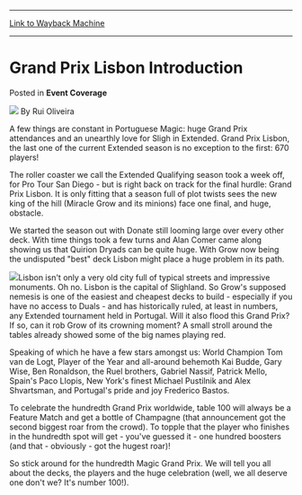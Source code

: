 
---
[Link to Wayback Machine](https://web.archive.org/web/20220518011132/https://magic.wizards.com/en/articles/archive/event-coverage/grand-prix-lisbon-introduction-2000-01-01)

[_metadata_:author]:- "Rui Oliveira"
[_metadata_:description]:- "A few things are constant in Portuguese Magic: huge Grand Prix attendances and an unearthly love for Sligh in Extended. Grand Prix Lisbon, the last one of the current Extended season is no exception to the first: 670 players! The roller coaster we call the Extended Qualifying season took a week off, for Pro Tour San Diego - but is right back on track for the final hurdle:"
[_metadata_:generator]:- "Drupal 7 (http://drupal.org)"
[_metadata_:node]:- "953966"
[_metadata_:publish_date]:- "2000-01-01"
[_metadata_:source]:- "div-main-content"
[_metadata_:title]:- "Grand Prix Lisbon Introduction"
[_metadata_:wayback_capture_timestamp]:- "2022-05-18 01:11:32"
[_metadata_:wayback_raw_url]:- "https://web.archive.org/web/20220518011132id_/https://magic.wizards.com/en/articles/archive/event-coverage/grand-prix-lisbon-introduction-2000-01-01"
[_metadata_:wayback_url]:- "https://magic.wizards.com/en/articles/archive/event-coverage/grand-prix-lisbon-introduction-2000-01-01"
---


Grand Prix Lisbon Introduction
==============================



 Posted in **Event Coverage**







![](https://media.magic.wizards.com/styles/auth_small/public/generic-avatar-150_103.png)
By Rui Oliveira












A few things are constant in Portuguese Magic: huge Grand Prix attendances and an unearthly love for Sligh in Extended. Grand Prix Lisbon, the last one of the current Extended season is no exception to the first: 670 players!


The roller coaster we call the Extended Qualifying season took a week off, for Pro Tour San Diego - but is right back on track for the final hurdle: Grand Prix Lisbon. It is only fitting that a season full of plot twists sees the new king of the hill (Miracle Grow and its minions) face one final, and huge, obstacle.


We started the season out with Donate still looming large over every other deck. With time things took a few turns and Alan Comer came along showing us that Quirion Dryads can be quite huge. With Grow now being the undisputed "best" deck Lisbon might place a huge problem in its path.


![](https://media.magic.wizards.com/image_legacy_migration/sideboard/images/gplis02/a997.jpg)Lisbon isn't only a very old city full of typical streets and impressive monuments. Oh no. Lisbon is the capital of Slighland. So Grow's supposed nemesis is one of the easiest and cheapest decks to build - especially if you have no access to Duals - and has historically ruled, at least in numbers, any Extended tournament held in Portugal. Will it also flood this Grand Prix? If so, can it rob Grow of its crowning moment? A small stroll around the tables already showed some of the big names playing red.


Speaking of which he have a few stars amongst us: World Champion Tom van de Logt, Player of the Year and all-around behemoth Kai Budde, Gary Wise, Ben Ronaldson, the Ruel brothers, Gabriel Nassif, Patrick Mello, Spain's Paco Llopis, New York's finest Michael Pustilnik and Alex Shvartsman, and Portugal's pride and joy Frederico Bastos.


To celebrate the hundredth Grand Prix worldwide, table 100 will always be a Feature Match and get a bottle of Champagne (that announcement got the second biggest roar from the crowd). To topple that the player who finishes in the hundredth spot will get - you've guessed it - one hundred boosters (and that - obviously - got the hugest roar)!


So stick around for the hundredth Magic Grand Prix. We will tell you all about the decks, the players and the huge celebration (well, we all deserve one don't we? It's number 100!).









